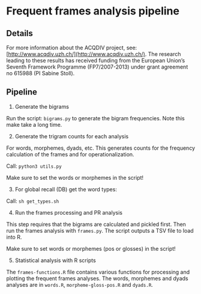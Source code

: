# Frequent frames analysis pipeline

## Details

For more information about the ACQDIV project, see: [http://www.acqdiv.uzh.ch/](http://www.acqdiv.uzh.ch/). The research leading to these results has received funding from the European Union’s Seventh Framework Programme (FP7/2007-2013) under grant agreement no 615988 (PI Sabine Stoll).

## Pipeline

1. Generate the bigrams 

Run the script: `bigrams.py` to generate the bigram frequencies. Note this make take a long time.


2. Generate the trigram counts for each analysis

For words, morphemes, dyads, etc. This generates counts for the frequency calculation of the frames and for operationalization.

Call: `python3 utils.py`

Make sure to set the words or morphemes in the script!


3. For global recall (DB) get the word types:

Call: `sh get_types.sh`


4. Run the frames processing and PR analysis 

This step requires that the bigrams are calculated and pickled first. Then run the frames analysis with `frames.py`. The script outputs a TSV file to load into R.

Make sure to set words or morphemes (pos or glosses) in the script!


5. Statistical analysis with R scripts

The `frames-functions.R` file contains various functions for processing and plotting the frequent frames analyses. The words, morphemes and dyads analyses are in `words.R`, `morpheme-gloss-pos.R` and `dyads.R`.


